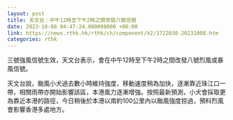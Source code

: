 ```yaml
---
layout: post
title: 天文台：中午12時至下午2時之間改發八號信號
date: 2023-10-08 04:47:24.000000000 +08:00
link: https://news.rthk.hk/rthk/ch/component/k2/1722038-20231008.htm
categories: rthk
---
```


三號強風信號生效，天文台表示，會在中午12時至下午2時之間改發八號烈風或暴風信號。

天文台說，颱風小犬過去數小時維持強度，移動速度稍為加快，逐漸靠近珠江口一帶，相關雨帶亦開始影響該區，本港風力逐漸增強。按照最新預測，小犬會採取更為靠近本港的路徑，今日稍後於本港以南約100公里內以颱風強度掠過，預料烈風會影響香港多處地方。
